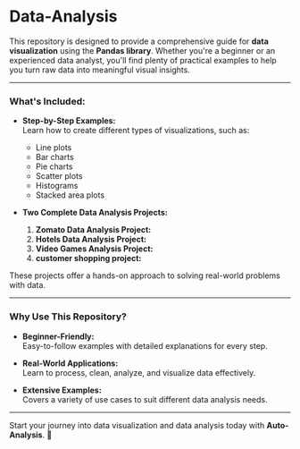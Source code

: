 # **Data-Analysis**

This repository is designed to provide a comprehensive guide for **data visualization** using the **Pandas library**. Whether you're a beginner or an experienced data analyst, you'll find plenty of practical examples to help you turn raw data into meaningful visual insights.

---

### **What's Included:**
- **Step-by-Step Examples:**  
  Learn how to create different types of visualizations, such as:
  - Line plots
  - Bar charts
  - Pie charts
  - Scatter plots
  - Histograms
  - Stacked area plots  

- **Two Complete Data Analysis Projects:**  
  1. **Zomato Data Analysis Project:**   
  2. **Hotels Data Analysis Project:**
  3. **Video Games Analysis Project:**
  4. **customer shopping project:**

These projects offer a hands-on approach to solving real-world problems with data.

---

### **Why Use This Repository?**
- **Beginner-Friendly:**  
  Easy-to-follow examples with detailed explanations for every step.

- **Real-World Applications:**  
  Learn to process, clean, analyze, and visualize data effectively.

- **Extensive Examples:**  
  Covers a variety of use cases to suit different data analysis needs.

---

Start your journey into data visualization and data analysis today with **Auto-Analysis**. 🚀
